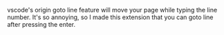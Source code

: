 vscode's origin goto line feature will move your page while typing the line number.
It's so annoying, so I made this extension that you can goto line after pressing the enter.